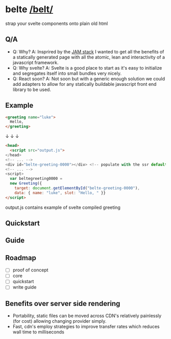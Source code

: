 # belte [/belt/](https://dictionary.cambridge.org/pronunciation/english/belt)
strap your svelte components onto plain old html

## Q/A
- Q: Why?
  A: Insprired by the [JAM stack](https://jamstack.org/) I wanted to get all the benefits of a statically generated page with all the atomic, lean and interactivity of a javascript framework.
- Q: Why svelte?
  A: Svelte is a good place to start as it's easy to initialize and segregates itself into small bundles very nicely.
- Q: React soon?
  A: Not soon but with a generic enough solution we could add adapters to allow for any statically buildable javascript front end library to be used.

## Example

```html
<greeting name="luke">
  Hello, 
</greeting>
```

&darr; &darr; &darr;

```html
<head>
  <script src="output.js">
</head>
<!-- ... -->
<div id="belte-greeting-0000"></div> <!-- populate with the ssr default fields -->
<!-- ... -->
<script>
  var beltegreeting0000 = 
  new Greeting({
    target: document.getElementById("belte-greeting-0000"),
    data: { name: "luke", slot: "Hello, " }}
</script>
```

output.js contains example of svelte compiled greeting

## Quickstart

## Guide

## Roadmap
- [ ] proof of concept
- [ ] core
- [ ] quickstart
- [ ] write guide

## Benefits over server side rendering
- Portability, static files can be moved across CDN's relatively painlessly (for cost) allowing changing provider simply.
- Fast, cdn's employ strategies to improve transfer rates which reduces wall time to milliseconds
